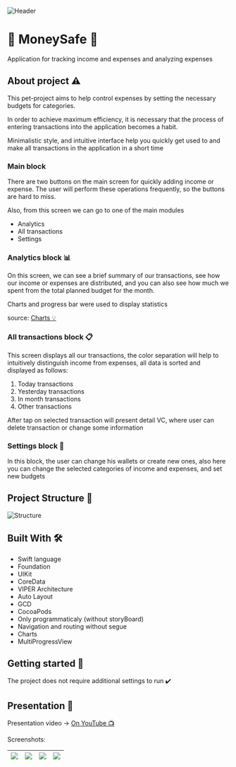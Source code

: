 ![Header](https://i.imgur.com/7OB18H1.png)

# :money_with_wings: MoneySafe :money_with_wings:
Application for tracking income and expenses and analyzing expenses

## About project :warning:

This pet-project aims to help control expenses by setting the necessary budgets for categories.

In order to achieve maximum efficiency, it is necessary that the process of entering transactions into the application becomes a habit.

Minimalistic style, and intuitive interface help you quickly get used to and make all transactions in the application in a short time

### Main block
There are two buttons on the main screen for quickly adding income or expense. The user will perform these operations frequently, so the buttons are hard to miss.

Also, from this screen we can go to one of the main modules
- Analytics
- All transactions
- Settings

### Analytics block :bar_chart:

On this screen, we can see a brief summary of our transactions, see how our income or expenses are distributed, and you can also see how much we spent from the total planned budget for the month.

Charts and progress bar were used to display statistics

source: [Charts :bulb:](https://github.com/danielgindi/Charts)

### All transactions block :clipboard:

This screen displays all our transactions, the color separation will help to intuitively distinguish income from expenses, all data is sorted and displayed as follows:
1. Today transactions
2. Yesterday transactions
3. In month transactions
4. Other transactions

After tap on selected transaction will present detail VC, where user can delete transaction or change some information

### Settings block :construction:

In this block, the user can change his wallets or create new ones, also here you can change the selected categories of income and expenses, and set new budgets

## Project Structure :bookmark_tabs:

![Structure](https://i.imgur.com/SB3DQky.png)

## Built With 🛠

- Swift language
- Foundation
- UIKit
- CoreData
- VIPER Architecture
- Auto Layout
- GCD
- CocoaPods
- Only programmaticaly (without storyBoard)
- Navigation and routing without segue
- Charts
- MultiProgressView

## Getting started :rocket:

The project does not require additional settings to run :heavy_check_mark:

## Presentation :iphone:

Presentation video -> [On YouTube :tv:](https://www.youtube.com/watch?v=wpiecCm66Bw)

Screenshots:

| ![](https://i.imgur.com/MNsQY4j.png) | ![](https://i.imgur.com/dvAWhs6.png) | ![](https://i.imgur.com/JpuwS1q.png) | ![](https://i.imgur.com/yhH9rl7.png) | 
|----:|:----:|:----:|:----|
